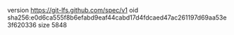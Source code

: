 version https://git-lfs.github.com/spec/v1
oid sha256:e0d6ca555f8b6efabd9eaf44cabd17d4fdcaed47ac261197d69aa53e3f620336
size 5848
